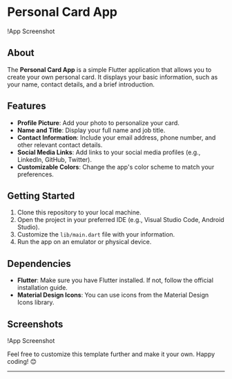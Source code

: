 # Personal Card App

!App Screenshot

## About

The **Personal Card App** is a simple Flutter application that allows you to create your own personal card. It displays your basic information, such as your name, contact details, and a brief introduction.

## Features

- **Profile Picture**: Add your photo to personalize your card.
- **Name and Title**: Display your full name and job title.
- **Contact Information**: Include your email address, phone number, and other relevant contact details.
- **Social Media Links**: Add links to your social media profiles (e.g., LinkedIn, GitHub, Twitter).
- **Customizable Colors**: Change the app's color scheme to match your preferences.

## Getting Started

1. Clone this repository to your local machine.
2. Open the project in your preferred IDE (e.g., Visual Studio Code, Android Studio).
3. Customize the `lib/main.dart` file with your information.
4. Run the app on an emulator or physical device.

## Dependencies

- **Flutter**: Make sure you have Flutter installed. If not, follow the official installation guide.
- **Material Design Icons**: You can use icons from the Material Design Icons library.

## Screenshots

!App Screenshot

Feel free to customize this template further and make it your own. Happy coding! 😊

---

